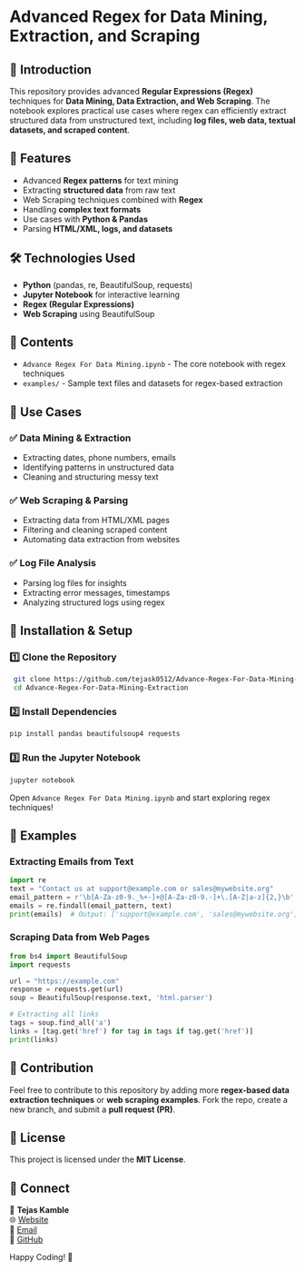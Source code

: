 # Advanced Regex for Data Mining, Extraction, and Scraping

## 📌 Introduction
This repository provides advanced **Regular Expressions (Regex)** techniques for **Data Mining, Data Extraction, and Web Scraping**. The notebook explores practical use cases where regex can efficiently extract structured data from unstructured text, including **log files, web data, textual datasets, and scraped content**.

## 🚀 Features
- Advanced **Regex patterns** for text mining
- Extracting **structured data** from raw text
- Web Scraping techniques combined with **Regex**
- Handling **complex text formats**
- Use cases with **Python & Pandas**
- Parsing **HTML/XML, logs, and datasets**

## 🛠️ Technologies Used
- **Python** (pandas, re, BeautifulSoup, requests)
- **Jupyter Notebook** for interactive learning
- **Regex (Regular Expressions)**
- **Web Scraping** using BeautifulSoup

## 📂 Contents
- `Advance Regex For Data Mining.ipynb` - The core notebook with regex techniques
- `examples/` - Sample text files and datasets for regex-based extraction

## 📖 Use Cases
### ✅ **Data Mining & Extraction**
- Extracting dates, phone numbers, emails
- Identifying patterns in unstructured data
- Cleaning and structuring messy text

### ✅ **Web Scraping & Parsing**
- Extracting data from HTML/XML pages
- Filtering and cleaning scraped content
- Automating data extraction from websites

### ✅ **Log File Analysis**
- Parsing log files for insights
- Extracting error messages, timestamps
- Analyzing structured logs using regex

## 🔧 Installation & Setup
### **1️⃣ Clone the Repository**
```bash
 git clone https://github.com/tejask0512/Advance-Regex-For-Data-Mining-Extraction.git
 cd Advance-Regex-For-Data-Mining-Extraction
```

### **2️⃣ Install Dependencies**
```bash
pip install pandas beautifulsoup4 requests
```

### **3️⃣ Run the Jupyter Notebook**
```bash
jupyter notebook
```
Open `Advance Regex For Data Mining.ipynb` and start exploring regex techniques!

## 📌 Examples
### **Extracting Emails from Text**
```python
import re
text = "Contact us at support@example.com or sales@mywebsite.org"
email_pattern = r'\b[A-Za-z0-9._%+-]+@[A-Za-z0-9.-]+\.[A-Z|a-z]{2,}\b'
emails = re.findall(email_pattern, text)
print(emails)  # Output: ['support@example.com', 'sales@mywebsite.org']
```

### **Scraping Data from Web Pages**
```python
from bs4 import BeautifulSoup
import requests

url = "https://example.com"
response = requests.get(url)
soup = BeautifulSoup(response.text, 'html.parser')

# Extracting all links
tags = soup.find_all('a')
links = [tag.get('href') for tag in tags if tag.get('href')]
print(links)
```

## 📢 Contribution
Feel free to contribute to this repository by adding more **regex-based data extraction techniques** or **web scraping examples**. Fork the repo, create a new branch, and submit a **pull request (PR)**.

## 📜 License
This project is licensed under the **MIT License**.

## 🔗 Connect
👤 **Tejas Kamble**  
🌐 [Website](https://tejaskamble.com)  
📧 [Email](mailto:tejask0512@example.com)  
🐙 [GitHub](https://github.com/tejask0512)

Happy Coding! 🚀

